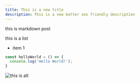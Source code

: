 ```yaml
---
title: This is a new title
description: This is a new better seo friendly description
---
```


this is markdown post

this is a list 

- item 1

```js
const helloWorld = () => {
  console.log('Hello World!');
}
```

![this is alt](/image/hexo-icon.png "this is title")